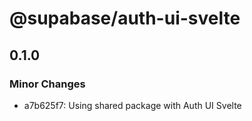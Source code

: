 # @supabase/auth-ui-svelte

## 0.1.0

### Minor Changes

- a7b625f7: Using shared package with Auth UI Svelte
